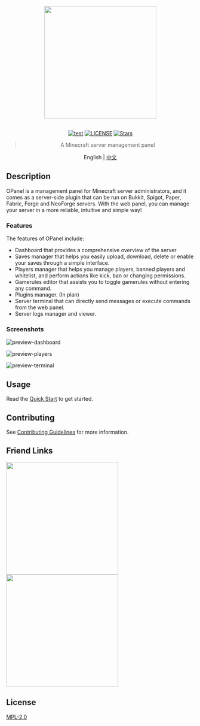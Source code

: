 <div align="center">

<img src="./images/brand.svg" width="300"/>

<br>
<br>

[![test](https://img.shields.io/github/actions/workflow/status/nocpiun/opanel/build.yml)](https://github.com/nocpiun/opanel/actions/workflows/build.yml)
[![LICENSE](https://img.shields.io/badge/license-MPL_2.0-blue.svg "LICENSE")](./LICENSE)
[![Stars](https://img.shields.io/github/stars/nocpiun/opanel.svg?label=Stars)](https://github.com/nocpiun/opanel/stargazers)

> A Minecraft server management panel

English | [中文](README-zh.md)

</div>

## Description

OPanel is a management panel for Minecraft server administrators, and it comes as a server-side plugin that can be run on Bukkit, Spigot, Paper, Fabric, Forge and NeoForge servers. With the web panel, you can manage your server in a more reliable, intuitive and simple way!

### Features

The features of OPanel include:

- Dashboard that provides a comprehensive overview of the server
- Saves manager that helps you easily upload, download, delete or enable your saves through a simple interface.
- Players manager that helps you manage players, banned players and whitelist, and perform actions like kick, ban or changing permissions.
- Gamerules editor that assists you to toggle gamerules without entering any command.
- Plugins manager. (In plan)
- Server terminal that can directly send messages or execute commands from the web panel.
- Server logs manager and viewer.

### Screenshots

![preview-dashboard](./images/preview-dashboard.png)

![preview-players](./images/preview-players.png)

![preview-terminal](./images/preview-terminal.png)

## Usage

Read the [Quick Start](https://opanel.cn/docs/quick-start.html) to get started.

## Contributing

See [Contributing Guidelines](https://opanel.cn/docs/contributing.html) for more information.

## Friend Links

[<img src="./images/miaocloud.png" width="300"/>](https://cloud.miaostars.com)
[<img src="./images/rainyun.png" width="300"/>](https://rainyun.com)

## License

[MPL-2.0](./LICENSE)